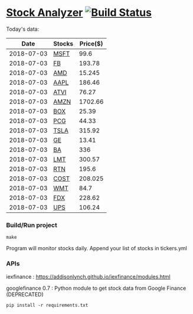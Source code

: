 # [Stock Analyzer](https://ogoyal.github.io/StockAnalyzer/) [![Build Status](https://travis-ci.org/ogoyal/StockAnalyzer.svg?branch=master)](https://travis-ci.org/ogoyal/StockAnalyzer)

Today's data:

| Date| Stocks| Price($) | 
| --- | --- | ---  | 
| 2018-07-03| [MSFT](https://plot.ly/~ogoyal/2)| 99.6 | 
| 2018-07-03| [FB](https://plot.ly/~ogoyal/4)| 193.78 | 
| 2018-07-03| [AMD](https://plot.ly/~ogoyal/6)| 15.245 | 
| 2018-07-03| [AAPL](https://plot.ly/~ogoyal/8)| 186.46 | 
| 2018-07-03| [ATVI](https://plot.ly/~ogoyal/10)| 76.27 | 
| 2018-07-03| [AMZN](https://plot.ly/~ogoyal/12)| 1702.66 | 
| 2018-07-03| [BOX](https://plot.ly/~ogoyal/14)| 25.39 | 
| 2018-07-03| [PCG](https://plot.ly/~ogoyal/16)| 44.33 | 
| 2018-07-03| [TSLA](https://plot.ly/~ogoyal/18)| 315.92 | 
| 2018-07-03| [GE](https://plot.ly/~ogoyal/20)| 13.41 | 
| 2018-07-03| [BA](https://plot.ly/~ogoyal/22)| 336 | 
| 2018-07-03| [LMT](https://plot.ly/~ogoyal/24)| 300.57 | 
| 2018-07-03| [RTN](https://plot.ly/~ogoyal/26)| 195.6 | 
| 2018-07-03| [COST](https://plot.ly/~ogoyal/28)| 208.025 | 
| 2018-07-03| [WMT](https://plot.ly/~ogoyal/30)| 84.7 | 
| 2018-07-03| [FDX](https://plot.ly/~ogoyal/32)| 228.62 | 
| 2018-07-03| [UPS](https://plot.ly/~ogoyal/34)| 106.24 | 

### Build/Run project

```
make
```

Program will monitor stocks daily. Append your list of stocks in tickers.yml

### APIs
iexfinance : https://addisonlynch.github.io/iexfinance/modules.html

googlefinance 0.7 : Python module to get stock data from Google Finance (DEPRECATED)

```
pip install -r requirements.txt
```
